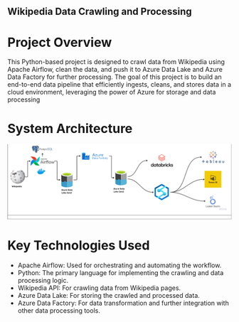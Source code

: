 ## Wikipedia Data Crawling and Processing

# Project Overview
This Python-based project is designed to crawl data from Wikipedia using Apache Airflow, clean the data, and push it to Azure Data Lake and Azure Data Factory for further processing. The goal of this project is to build an end-to-end data pipeline that efficiently ingests, cleans, and stores data in a cloud environment, leveraging the power of Azure for storage and data processing

# System Architecture
![System Architecture](/system_architecture.png)


# Key Technologies Used
- Apache Airflow: Used for orchestrating and automating the workflow.
- Python: The primary language for implementing the crawling and data processing logic.
- Wikipedia API: For crawling data from Wikipedia pages.
- Azure Data Lake: For storing the crawled and processed data.
- Azure Data Factory: For data transformation and further integration with other data processing tools.

  
